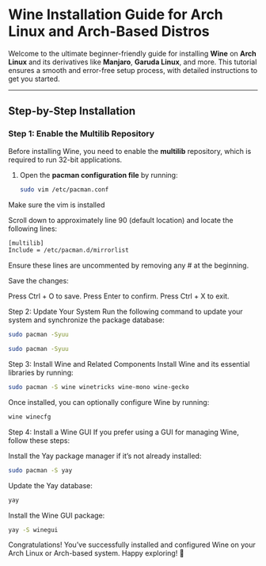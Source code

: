 # Wine Installation Guide for Arch Linux and Arch-Based Distros  

Welcome to the ultimate beginner-friendly guide for installing **Wine** on **Arch Linux** and its derivatives like **Manjaro**, **Garuda Linux**, and more. This tutorial ensures a smooth and error-free setup process, with detailed instructions to get you started.  

---

## Step-by-Step Installation  

### Step 1: Enable the Multilib Repository  
Before installing Wine, you need to enable the **multilib** repository, which is required to run 32-bit applications.  

1. Open the **pacman configuration file** by running:  
   ```bash
   sudo vim /etc/pacman.conf
Make sure the vim is installed

Scroll down to approximately line 90 (default location) and locate the following lines:

```bash
[multilib]
Include = /etc/pacman.d/mirrorlist
```
Ensure these lines are uncommented by removing any # at the beginning.

Save the changes:

Press Ctrl + O to save.
Press Enter to confirm.
Press Ctrl + X to exit.

Step 2: Update Your System
Run the following command to update your system and synchronize the package database:
```bash
sudo pacman -Syuu
```


```bash
sudo pacman -Syuu
```
Step 3: Install Wine and Related Components
Install Wine and its essential libraries by running:

```bash
sudo pacman -S wine winetricks wine-mono wine-gecko
```

Once installed, you can optionally configure Wine by running:
```bash
wine winecfg
```

Step 4: Install a Wine GUI
If you prefer using a GUI for managing Wine, follow these steps:

Install the Yay package manager if it’s not already installed:

```bash
sudo pacman -S yay
```

Update the Yay database:
```bash
yay
```

Install the Wine GUI package:

```bash
yay -S winegui
```

Congratulations!
You’ve successfully installed and configured Wine on your Arch Linux or Arch-based system. Happy exploring! 🎉

